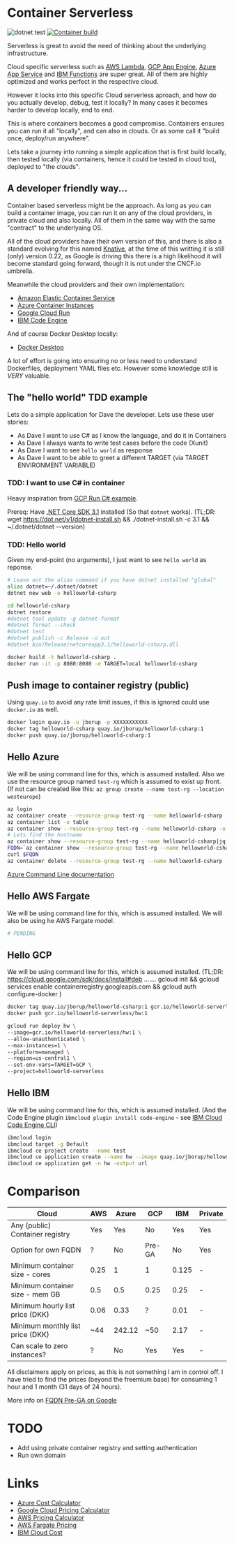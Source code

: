 # Container Serverless
![dotnet test](https://github.com/jborup/container-serverless/actions/workflows/dotnet.yml/badge.svg)
[![Container build](https://quay.io/repository/jborup/helloworld-csharp/status "Docker Repository on Quay")](https://quay.io/repository/jborup/helloworld-csharp)

Serverless is great to avoid the need of thinking about the underlying infrastructure.

Cloud specific serverless such as [AWS Lambda](https://aws.amazon.com/lambda/), [GCP App Engine](https://cloud.google.com/appengine), [Azure App Service](https://docs.microsoft.com/en-us/azure/app-service/) and [IBM Functions](https://cloud.ibm.com/functions/) are super great. All of them are highly optimized and works perfect in the respective cloud.

However it locks into this specific Cloud serverless aproach, and how do you actually develop, debug, test it locally? In many cases it becomes harder to develop locally, end to end.

This is where containers becomes a good compromise. Containers ensures you can run it all "locally", and can also in clouds. Or as some call it "build once, deploy/run anywhere".

Lets take a journey into running a simple application that is first build locally, then tested locally (via containers, hence it could be tested in cloud too), deployed to "the clouds".

## A developer friendly way...
Container based serverless might be the approach. As long as you can build a container image, you can run it on any of the cloud providers, in private cloud and also locally. All of them in the same way with the same "contract" to the underlyaing OS.

All of the cloud providers have their own version of this, and there is also a standard evolving for this named [Knative](https://knative.dev/), at the time of this writting it is still (only) version 0.22, as Google is driving this there is a high likelihood it will become standard going forward, though it is not under the CNCF.io umbrella.

Meanwhile the cloud providers and their own implementation:
* [Amazon Elastic Container Service](https://aws.amazon.com/ecs) 
* [Azure Container Instances](https://portal.azure.com/#create/Microsoft.ContainerInstances)
* [Google Cloud Run](https://cloud.google.com/run)
* [IBM Code Engine](https://cloud.ibm.com/codeengine)

And of course Docker Desktop locally:
* [Docker Desktop](https://www.docker.com/products/docker-desktop)

A lot of effort is going into ensuring no or less need to understand Dockerfiles, deployment YAML files etc. However some knowledge still is *VERY* valuable.

## The "hello world" TDD example
Lets do a simple application for Dave the developer.
Lets use these user stories:

* As Dave I want to use C# as I know the language, and do it in Containers
* As Dave I always wants to write test cases before the code (Xunit)
* As Dave I want to see `hello world` as response
* As Dave I want to be able to greet a different TARGET (via TARGET ENVIRONMENT VARIABLE)

### TDD: I want to use C# in container
Heavy inspiration from [GCP Run C# example](https://cloud.google.com/run/docs/quickstarts/build-and-deploy/c-sharp).

Prereq: Have [.NET Core SDK 3.1](https://dotnet.microsoft.com/download) installed (So that `dotnet` works).
(TL;DR: wget https://dot.net/v1/dotnet-install.sh && ./dotnet-install.sh -c 3.1 && ~/.dotnet/dotnet --version)

### TDD: Hello world

Given my end-point (no arguments), I just want to see `hello world` as reponse.

```bash
# Leave out the alias command if you have dotnet installed "global" 
alias dotnet=~/.dotnet/dotnet
dotnet new web -o helloworld-csharp

cd helloworld-csharp
dotnet restore
#dotnet tool update -g dotnet-format
#dotnet format --check
#dotnet test
#dotnet publish -c Release -o out
#dotnet bin/Release/netcoreapp3.1/helloworld-csharp.dll 

docker build -t helloworld-csharp .
docker run -it -p 8080:8080 -e TARGET=local helloworld-csharp
```

## Push image to container registry (public)
Using `quay.io` to avoid any rate limit issues, if this is ignored could use `docker.io` as well.
```bash
docker login quay.io -u jborup -p XXXXXXXXXXX
docker tag helloworld-csharp quay.io/jborup/helloworld-csharp:1
docker push quay.io/jborup/helloworld-csharp:1
```


## Hello Azure
We will be using command line for this, which is assumed installed. Also we use the resource group named `test-rg` which is assumed to exist up front. (If not can be created like this: `az group create --name test-rg --location westeurope`)

```bash
az login
az container create --resource-group test-rg --name helloworld-csharp --image quay.io/jborup/helloworld-csharp:1 --dns-name-label helloworld-csharp --ports 80 --environment-variables TARGET=azure PORT=80
az container list -o table
az container show --resource-group test-rg --name helloworld-csharp -o table
# Lets find the hostname
az container show --resource-group test-rg --name helloworld-csharp|jq .ipAddress.fqdn
FQDN=`az container show --resource-group test-rg --name helloworld-csharp|jq .ipAddress.fqdn | tr -d \" `
curl $FQDN
az container delete --resource-group test-rg --name helloworld-csharp

```

[Azure Command Line documentation](https://docs.microsoft.com/en-us/cli/azure/container?view=azure-cli-latest)

## Hello AWS Fargate
We will be using command line for this, which is assumed installed.
We will also be using he AWS Fargate model.


```bash
# PENDING

```

## Hello GCP
We will be using command line for this, which is assumed installed.
(TL;DR: https://cloud.google.com/sdk/docs/install#deb ....... gcloud init && gcloud services enable containerregistry.googleapis.com && gcloud auth configure-docker
)


```bash
docker tag quay.io/jborup/helloworld-csharp:1 gcr.io/helloworld-serverless/hw:1
docker push gcr.io/helloworld-serverless/hw:1

gcloud run deploy hw \
--image=gcr.io/helloworld-serverless/hw:1 \
--allow-unauthenticated \
--max-instances=1 \
--platform=managed \
--region=us-central1 \
--set-env-vars=TARGET=GCP \
--project=helloworld-serverless

```

## Hello IBM
We will be using command line for this, which is assumed installed. (And the Code Engine plugin `ibmcloud plugin install code-engine` - see [IBM Cloud Code Engine CLI](https://cloud.ibm.com/docs/codeengine?topic=codeengine-cli))

```bash
ibmcloud login
ibmcloud target -g Default
ibmcloud ce project create --name test
ibmcloud ce application create --name hw --image quay.io/jborup/helloworld-csharp:1
ibmcloud ce application get -n hw -output url

```

# Comparison

| Cloud                            | AWS | Azure   | GCP  | IBM   | Private |
| -------------------------------- | --- | ------- | ---- | ----- | ------- |
| Any (public) Container registry  | Yes |  Yes    | No   | Yes   | Yes     |
| Option for own FQDN              | ?   |  No     |Pre-GA|  No   | Yes     |
| Minimum container size - cores   | 0.25|  1      | 1    | 0.125 |  -      |
| Minimum container size - mem GB  | 0.5 |  0.5    | 0.25 | 0.25  |  -      |
| Minimum hourly list price (DKK)  | 0.06|  0.33   |  ?   | 0.01  |  -      |
| Minimum monthly list price (DKK) | ~44 |  242.12 | ~50  | 2.17  |  -      |
| Can scale to zero instances?     |  ?  |   No    | Yes  | Yes   |  -      |


All disclaimers apply on prices, as this is not something I am in control off. I have tried to find the prices (beyond the freemium base) for consuming 1 hour and 1 month (31 days of 24 hours).

More info on [FQDN Pre-GA on Google](https://cloud.google.com/run/docs/mapping-custom-domains)

# TODO
* Add using private container registry and setting authentication
* Run own domain

# Links

* [Azure Cost Calculator](https://azure.microsoft.com/en-us/pricing/calculator/)
* [Google Cloud Pricing Calculator](https://cloud.google.com/products/calculator)
* [AWS Pricing Calculator](https://calculator.aws/#/)
* [AWS Fargate Pricing](https://aws.amazon.com/fargate/pricing/)
* [IBM Cloud Cost](https://cloud.ibm.com/)
